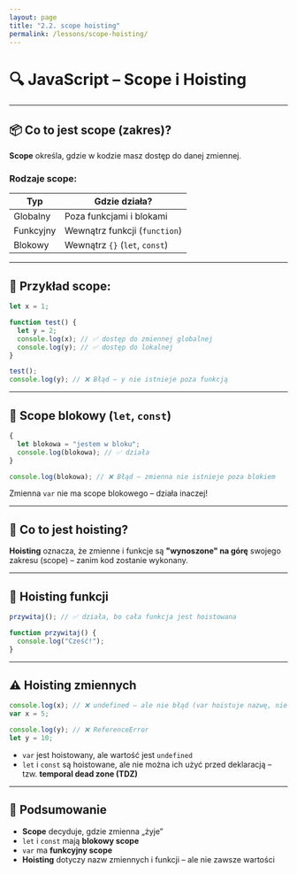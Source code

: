 ```yaml
---
layout: page
title: "2.2. scope hoisting"
permalink: /lessons/scope-hoisting/
---
```


# 🔍 JavaScript – Scope i Hoisting

---

## 📦 Co to jest **scope** (zakres)?

**Scope** określa, gdzie w kodzie masz dostęp do danej zmiennej.

### Rodzaje scope:

| Typ          | Gdzie działa?                  |
|--------------|--------------------------------|
| Globalny     | Poza funkcjami i blokami       |
| Funkcyjny    | Wewnątrz funkcji (`function`)  |
| Blokowy      | Wewnątrz `{}` (`let`, `const`) |

---

## 📄 Przykład scope:

```js
let x = 1;

function test() {
  let y = 2;
  console.log(x); // ✅ dostęp do zmiennej globalnej
  console.log(y); // ✅ dostęp do lokalnej
}

test();
console.log(y); // ❌ Błąd – y nie istnieje poza funkcją
```

---

## 🧱 Scope blokowy (`let`, `const`)

```js
{
  let blokowa = "jestem w bloku";
  console.log(blokowa); // ✅ działa
}

console.log(blokowa); // ❌ Błąd – zmienna nie istnieje poza blokiem
```

Zmienna `var` nie ma scope blokowego – działa inaczej!

---

## 🚀 Co to jest **hoisting**?

**Hoisting** oznacza, że zmienne i funkcje są **"wynoszone" na górę** swojego zakresu (scope) – zanim kod zostanie wykonany.

---

## 📄 Hoisting funkcji

```js
przywitaj(); // ✅ działa, bo cała funkcja jest hoistowana

function przywitaj() {
  console.log("Cześć!");
}
```

---

## ⚠️ Hoisting zmiennych

```js
console.log(x); // ❌ undefined – ale nie błąd (var hoistuje nazwę, nie wartość)
var x = 5;

console.log(y); // ❌ ReferenceError
let y = 10;
```

- `var` jest hoistowany, ale wartość jest `undefined`
- `let` i `const` są hoistowane, ale nie można ich użyć przed deklaracją – tzw. **temporal dead zone (TDZ)**

---

## 🧠 Podsumowanie

- **Scope** decyduje, gdzie zmienna „żyje”
- `let` i `const` mają **blokowy scope**
- `var` ma **funkcyjny scope**
- **Hoisting** dotyczy nazw zmiennych i funkcji – ale nie zawsze wartości
